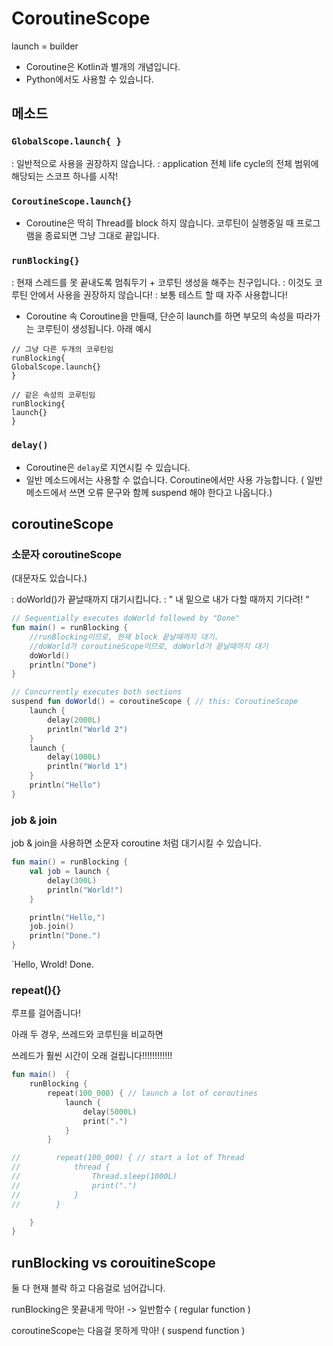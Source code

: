 # CoroutineScope

launch = builder

- Coroutine은 Kotlin과 별개의 개념입니다.
- Python에서도 사용할 수 있습니다.

## 메소드

### `GlobalScope.launch{ }`

: 일반적으로 사용을 권장하지 않습니다.
: application 전체 life cycle의 전체 범위에 해당되는 스코프 하나를 시작!

### `CoroutineScope.launch{}`

- Coroutine은 딱히 Thread를 block 하지 않습니다. 코루틴이 실행중일 때 프로그램을 종료되면 그냥 그대로 끝입니다.

### `runBlocking{}`

: 현재 스레드를 못 끝내도록 멈춰두기 + 코루틴 생성을 해주는 친구입니다.
: 이것도 코루틴 안에서 사용을 권장하지 않습니다!
: 보통 테스트 할 때 자주 사용합니다!

- Coroutine 속 Coroutine을 만들때, 단순히 launch를 하면 부모의 속성을 따라가는 코루틴이 생성됩니다. 아래 예시

```koltin
// 그냥 다른 두개의 코루틴임
runBlocking{
GlobalScope.launch{}
}

// 같은 속성의 코루틴임
runBlocking{
launch{}
}
```

### `delay()`

- Coroutine은 `delay`로 지연시킬 수 있습니다.
- 일반 메소드에서는 사용할 수 없습니다. Coroutine에서만 사용 가능합니다.
  ( 일반 메소드에서 쓰면 오류 문구와 함께 suspend 해야 한다고 나옵니다.)

## coroutineScope

### 소문자 coroutineScope

(대문자도 있습니다.)

: doWorld()가 끝날때까지 대기시킵니다.
: " 내 밑으로 내가 다할 때까지 기다려! "

```kotlin
// Sequentially executes doWorld followed by "Done"
fun main() = runBlocking {
    //runBlocking이므로, 현재 block 끝날때까지 대기.
    //doWorld가 coroutineScope이므로, doWorld가 끝날때까지 대기
    doWorld()
    println("Done")
}

// Concurrently executes both sections
suspend fun doWorld() = coroutineScope { // this: CoroutineScope
    launch {
        delay(2000L)
        println("World 2")
    }
    launch {
        delay(1000L)
        println("World 1")
    }
    println("Hello")
}
```

### job & join

job & join을 사용하면 소문자 coroutine 처럼 대기시킬 수 있습니다.

```kotlin
fun main() = runBlocking {
    val job = launch {
        delay(300L)
        println("World!")
    }

    println("Hello,")
    job.join()
    println("Done.")
}
```

`Hello, Wrold! Done.

### repeat(){}

루프를 걸어줍니다!

아래 두 경우, 쓰레드와 코루틴을 비교하면

쓰레드가 훨씬 시간이 오래 걸립니다!!!!!!!!!!!!

```kotlin
fun main()  {
    runBlocking {
        repeat(100_000) { // launch a lot of coroutines
            launch {
                delay(5000L)
                print(".")
            }
        }

//        repeat(100_000) { // start a lot of Thread
//            thread {
//                Thread.sleep(1000L)
//                print(".")
//            }
//        }

    }
}
```

## runBlocking vs corouitineScope

둘 다 현재 블락 하고 다음걸로 넘어갑니다.

runBlocking은 못끝내게 막아! -> 일반함수 ( regular function )

coroutineScope는 다음걸 못하게 막아! ( suspend function )
